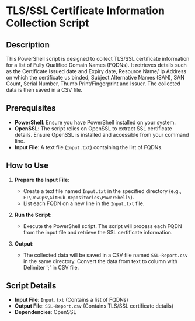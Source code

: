 # TLS/SSL Certificate Information Collection Script

## Description

This PowerShell script is designed to collect TLS/SSL certificate information for a list of Fully Qualified Domain Names (FQDNs). It retrieves details such as the Certificate Issued date and Expiry date, Resource Name/ Ip Address on which the certificate us binded, Subject Alternative Names (SAN), SAN Count, Serial Number, Thumb Print/Fingerprint and Issuer. The collected data is then saved in a CSV file.

## Prerequisites

- **PowerShell**: Ensure you have PowerShell installed on your system.
- **OpenSSL**: The script relies on OpenSSL to extract SSL certificate details. Ensure OpenSSL is installed and accessible from your command line.
- **Input File**: A text file (`Input.txt`) containing the list of FQDNs.

## How to Use

1. **Prepare the Input File**:
   - Create a text file named `Input.txt` in the specified directory (e.g., `E:\DevOps\GitHub-Repositories\PowerShell\`).
   - List each FQDN on a new line in the `Input.txt` file.

2. **Run the Script**:
   - Execute the PowerShell script. The script will process each FQDN from the input file and retrieve the SSL certificate information.

3. **Output**:
   - The collected data will be saved in a CSV file named `SSL-Report.csv` in the same directory. Convert the data from text to column with Delimiter ';' in CSV file.

## Script Details

- **Input File**: `Input.txt` (Contains a list of FQDNs)
- **Output File**: `SSL-Report.csv` (Contains TLS/SSL certificate details)
- **Dependencies**: OpenSSL